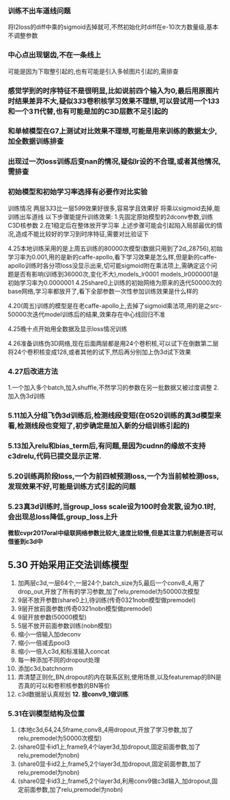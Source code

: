 ### 训练不出车道线问题
将l2loss的diff中乘的sigmoid去掉就可,不然初始化时diff在e-10次方数量级,基本不调整参数
### 中心点出现锯齿,不在一条线上
可能是因为下取整引起的,也有可能是引入多帧图片引起的,需排查
### 感觉学到的时序特征不是很明显,比如说前四个输入为0,最后用原图片时结果差异不大,疑似3*3*3卷积核学习效果不理想,可以尝试用一个1*3*3和一个3*1*1代替,也有可能是加的C3D层数不足引起的
### 和单帧模型在G7上测试对比效果不理想,可能是用来训练的数据太少,加全数据训练排查
### 出现过一次loss训练后变nan的情况,疑似lr设的不合理,或者其他情况,需排查
### 初始模型和初始学习率选择有必要作对比实验

训练情况
两层3*3*3比一层5*9*9效果好很多,容易学且效果好
将乘以sigmoid去掉,能训练出车道线
以下步骤能提升训练效果:
1.先固定原始模型的2dconv参数,训练C3D核参数
2.在1稳定后在整体放开学习率
上述步骤可能会引起陷入局部最优的情况,造成不能比较好的学习到时序特征,需要对比验证下

4.25本地训练采用的是上周五训练的80000次模型(数据只用到了2d_28756),初始学习率为0.001,用的是新的caffe-apollo,看下学习效果是怎么样,但是新的caffe-apollo训练时各分项loss没显示出来,切可能sigmoid附在乘法项上,需确定这个问题是否有影响(训练到36000次,变化不大),models_lr0001 models_lr0000001是初始学习率为0.0000001
4.25share0上训练的初始网络为原来的迭代50000次的base网络,学习率都放开了,看下全部参数一次性参加训练效果是什么样的

4.20(周五)训练的模型是在老caffe-apollo上,去掉了sigmoid乘法项,用的是之src-50000次迭代model训练后的结果,效果存在中心线回归不准

4.25晚十点开始用全数据及显示loss情况训练

4.26准备训练伪3D网络,现在后面两层都是用24个卷积核,可以试下在倒数第二层将24个卷积核变成128,或者其他的试下,然后再分别加上伪3d试下效果

### 4.27后改进方法
1.一个加入多个batch,加入shuffle,不然学习的参数在另一批数据又被过度调整
2.加入伪3d训练

### 5.11加入分组飞伪3d训练后,检测线段变短(在0520训练的真3d模型来看,检测线段也变短了,初步确定是加入新的分组训练引起的)

### 5.13加入relu和bias_term后,有问题,是因为cudnn的缘故不支持c3drelu,代码已提交显示正常.

### 5.20训练两阶段loss,一个为前四帧预测loss,一个为当前帧检测loss,发现效果不好,可能是训练方式引起的问题

### 5.23真3d训练时,当group_loss scale设为100时会发散,设为0.1时,会出现总loss降低,group_loss上升
**微软cvpr2017oral中级联网络参数比较大,速度比较慢,但是其注意力机制是否可以借鉴到c3d中**

## 5.30 开始采用正交法训练模型
1. 加两层c3d,一层64个,一层24个,batch_size为5,最后一个conv8_4,用了drop_out,开放了所有的学习参数,加了relu,premodel为50000次模型
2. 9层不放开参数(share0上),待训练(传奇0321nobn模型做premodel)
3. 9层开放前面参数(传奇0321nobn模型做premodel)
5. 9层开放参数(50000模型)
4. 5层不放开前面参数训练(nobn模型)
5. 缩小一倍输入加deconv
6. 缩小一倍减去pool3
7. 缩小一倍入c3d,和标准输入concat
8. 每一种添加不同的dropout处理
9. 添加c3d,batchnorm
10. 弄清楚正则化,BN,dropout的内在联系区别,使用场景,以及featuremap的BN是否真的可以和卷积核参数的BN等价
11. c3d数据层认真规划
**12. 接conv9_1做训练**

### 5.31在训模型结构及位置
1. (本地c3d,64,24,5frame,conv8_4用dropout,开放了学习参数,加了relu,premodel为50000次模型)
2. (share0显卡id1上,frame9,4个layer3d,加dropout,固定前面参数,加了relu,premodel为nobn)
3. (share0显卡id2上,frame5,2个layer3d,加dropout,固定前面参数,加了relu,premodel为nobn)
4. (share0显卡id3上,frame5,2个layer3d,利用conv9做c3d输入,加dropout,固定前面参数,加了relu,premodel为nobn)
